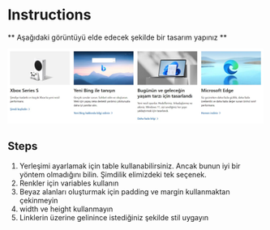 # Instructions  

  ** Aşağıdaki görüntüyü elde edecek şekilde bir tasarım yapınız **

  ![alt text](assets/homework.jpg)

  ## Steps
  1. Yerleşimi ayarlamak için table kullanabilirsiniz. Ancak bunun iyi bir yöntem olmadığını bilin. Şimdilik elimizdeki tek seçenek.
  2. Renkler için variables kullanın
  3. Beyaz alanları oluşturmak için padding ve margin kullanmaktan çekinmeyin
  4. width ve height kullanmayın
  5. Linklerin üzerine gelinince istediğiniz şekilde stil uygayın

